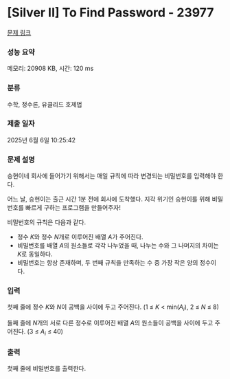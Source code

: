 # [Silver II] To Find Password - 23977 

[문제 링크](https://www.acmicpc.net/problem/23977) 

### 성능 요약

메모리: 20908 KB, 시간: 120 ms

### 분류

수학, 정수론, 유클리드 호제법

### 제출 일자

2025년 6월 6일 10:25:42

### 문제 설명

<p>승현이네 회사에 들어가기 위해서는 매일 규칙에 따라 변경되는 비밀번호를 입력해야 한다.</p>

<p>어느 날, 승현이는 출근 시간 1분 전에 회사에 도착했다. 지각 위기인 승현이를 위해 비밀번호를 빠르게 구하는 프로그램을 만들어주자!</p>

<p>비밀번호의 규칙은 다음과 같다.</p>

<ul>
	<li>정수 <em>K</em>와 정수 <em>N</em>개로 이루어진 배열 <em>A</em>가 주어진다.</li>
	<li>비밀번호를 배열 <em>A</em>의 원소들로 각각 나누었을 때, 나누는 수와 그 나머지의 차이는 <em>K</em>로 동일하다.</li>
	<li>비밀번호는 항상 존재하며, 두 번째 규칙을 만족하는 수 중 가장 작은 양의 정수이다.</li>
</ul>

### 입력 

 <p>첫째 줄에 정수 <em>K</em>와 <em>N</em>이 공백을 사이에 두고 주어진다. (1 ≤ <em>K</em> < min(<em>A<sub>i</sub></em>), 2 ≤ <em>N</em> ≤ 8)</p>

<p>둘째 줄에 <em>N</em>개의 서로 다른 정수로 이루어진 배열 <em>A</em>의 원소들이 공백을 사이에 두고 주어진다. (3 ≤ <em>A<sub>i</sub></em> ≤ 40)</p>

### 출력 

 <p>첫째 줄에 비밀번호를 출력한다.</p>

